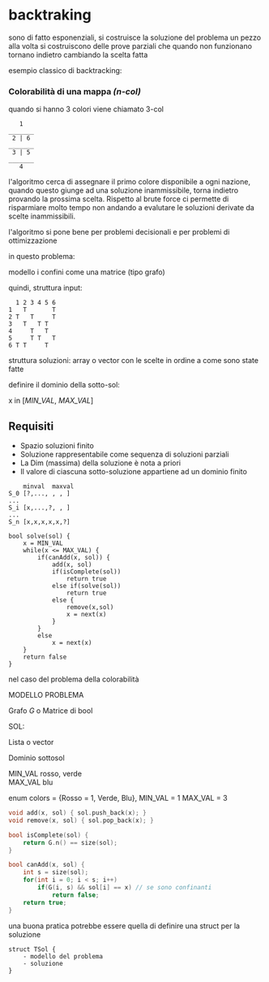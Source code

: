 # backtraking

sono di fatto esponenziali, si costruisce la soluzione del problema un pezzo alla volta
si costruiscono delle prove parziali che quando non funzionano tornano indietro cambiando la scelta fatta

esempio classico di backtracking:

### Colorabilità di una mappa *(n-col)*

quando si hanno 3 colori viene chiamato 3-col

```text
   1
_______
 2 | 6
_______
 3 | 5 
_______
   4
```

l'algoritmo cerca di assegnare il primo colore disponibile a ogni nazione, quando questo giunge ad una soluzione inammissibile, torna indietro provando la prossima scelta.
Rispetto al brute force ci permette di risparmiare molto tempo non andando a evalutare le soluzioni derivate da scelte inammissibili.

l'algoritmo si pone bene per problemi decisionali e per problemi di ottimizzazione


in questo problema:

modello i confini come una matrice (tipo grafo)

quindi, struttura input:

```text
  1 2 3 4 5 6
1   T       T
2 T   T     T
3   T   T T
4     T   T
5     T T   T
6 T T     T
```

struttura soluzioni:
array o vector con le scelte in ordine a come sono state fatte

definire il dominio della sotto-sol:

x in [*MIN_VAL*, *MAX_VAL*]

## Requisiti

- Spazio soluzioni finito
- Soluzione rappresentabile come sequenza di soluzioni parziali
- La Dim (massima) della soluzione è nota a priori
- Il valore di ciascuna sotto-soluzione appartiene ad un dominio finito
  
```text
    minval  maxval 
S_0 [?,..., , , ]
...
S_i [x,...,?, , ]
...
S_n [x,x,x,x,x,?]

```

```text
bool solve(sol) {
    x = MIN_VAL
    while(x <= MAX_VAL) {
        if(canAdd(x, sol)) {
            add(x, sol)
            if(isComplete(sol)) 
                return true
            else if(solve(sol))
                return true
            else {
                remove(x,sol)
                x = next(x)
            }
        }
        else
            x = next(x)
    }
    return false
}
```

nel caso del problema della colorabilità

MODELLO PROBLEMA

Grafo *G* o Matrice di bool

SOL:

Lista o vector

Dominio sottosol

MIN_VAL rosso, verde  
MAX_VAL blu

enum colors = {Rosso = 1, Verde, Blu},
MIN_VAL = 1
MAX_VAL = 3

```cpp
void add(x, sol) { sol.push_back(x); }
void remove(x, sol) { sol.pop_back(x); }

bool isComplete(sol) {
    return G.n() == size(sol);
}

bool canAdd(x, sol) {
    int s = size(sol);
    for(int i = 0; i < s; i++) 
        if(G(i, s) && sol[i] == x) // se sono confinanti
            return false;
    return true;
}
```

una buona pratica potrebbe essere quella di definire una struct per la soluzione

```text
struct TSol {
    - modello del problema
    - soluzione
}
```
